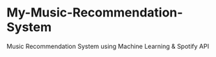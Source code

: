 # My-Music-Recommendation-System
Music Recommendation System using Machine Learning &amp; Spotify API 
